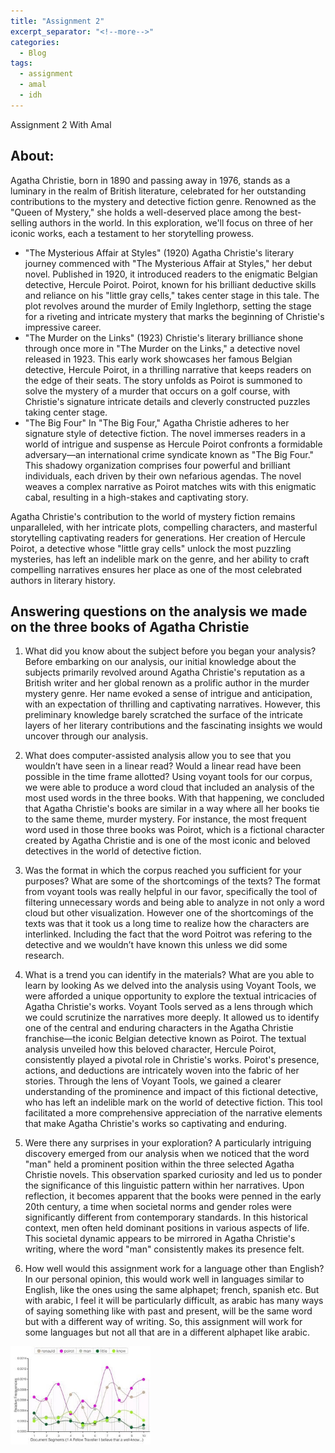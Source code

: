 ```yaml
---
title: "Assignment 2"
excerpt_separator: "<!--more-->"
categories:
  - Blog
tags:
  - assignment
  - amal
  - idh
---
```


Assignment 2 With Amal 


## About: 
 
Agatha Christie, born in 1890 and passing away in 1976, stands as a luminary in the realm of British literature, celebrated for her outstanding contributions to the mystery and detective fiction genre. Renowned as the "Queen of Mystery," she holds a well-deserved place among the best-selling authors in the world. In this exploration, we'll focus on three of her iconic works, each a testament to her storytelling prowess.

- "The Mysterious Affair at Styles" (1920)
Agatha Christie's literary journey commenced with "The Mysterious Affair at Styles," her debut novel. Published in 1920, it introduced readers to the enigmatic Belgian detective, Hercule Poirot. Poirot, known for his brilliant deductive skills and reliance on his "little gray cells," takes center stage in this tale. The plot revolves around the murder of Emily Inglethorp, setting the stage for a riveting and intricate mystery that marks the beginning of Christie's impressive career.
- "The Murder on the Links" (1923)
Christie's literary brilliance shone through once more in "The Murder on the Links," a detective novel released in 1923. This early work showcases her famous Belgian detective, Hercule Poirot, in a thrilling narrative that keeps readers on the edge of their seats. The story unfolds as Poirot is summoned to solve the mystery of a murder that occurs on a golf course, with Christie's signature intricate details and cleverly constructed puzzles taking center stage.
- "The Big Four"
In "The Big Four," Agatha Christie adheres to her signature style of detective fiction. The novel immerses readers in a world of intrigue and suspense as Hercule Poirot confronts a formidable adversary—an international crime syndicate known as "The Big Four." This shadowy organization comprises four powerful and brilliant individuals, each driven by their own nefarious agendas. The novel weaves a complex narrative as Poirot matches wits with this enigmatic cabal, resulting in a high-stakes and captivating story.

Agatha Christie's contribution to the world of mystery fiction remains unparalleled, with her intricate plots, compelling characters, and masterful storytelling captivating readers for generations. Her creation of Hercule Poirot, a detective whose "little gray cells" unlock the most puzzling mysteries, has left an indelible mark on the genre, and her ability to craft compelling narratives ensures her place as one of the most celebrated authors in literary history.

## Answering questions on the analysis we made on the three books of Agatha Christie 


1. What did you know about the subject before you began your analysis?
Before embarking on our analysis, our initial knowledge about the subjects primarily revolved around Agatha Christie's reputation as a British writer and her global renown as a prolific author in the murder mystery genre. Her name evoked a sense of intrigue and anticipation, with an expectation of thrilling and captivating narratives. However, this preliminary knowledge barely scratched the surface of the intricate layers of her literary contributions and the fascinating insights we would uncover through our analysis.
2. What does computer-assisted analysis allow you to see that you wouldn’t have seen in a linear read? Would a linear read have been possible in the time frame allotted?
Using voyant tools for our corpus, we were able to produce a word cloud that included an analysis of the most used words in the three books. With that happening, we concluded that Agatha Christie's books are similar in a way where all her books tie to the same theme, murder mystery. For instance, the most frequent word used in those three books was Poirot, which is  a fictional character created by Agatha Christie and is one of the most iconic and beloved detectives in the world of detective fiction. 

3. Was the format in which the corpus reached you sufficient for your purposes? What are some of the shortcomings of the texts?
The format from voyant tools was really helpful in our favor, specifically the tool of filtering unnecessary words and being able to analyze in not only a word cloud but other visualization. However one of the shortcomings of the texts was that it took us a long time to realize how the characters are interlinked. Including the fact that the word Poitrot was refering to the detective and we wouldn’t have known this unless we did some research. 

4. What is a trend you can identify in the materials? What are you able to learn by looking 
As we delved into the analysis using Voyant Tools, we were afforded a unique opportunity to explore the textual intricacies of Agatha Christie's works. Voyant Tools served as a lens through which we could scrutinize the narratives more deeply. It allowed us to identify one of the central and enduring characters in the Agatha Christie franchise—the iconic Belgian detective known as Poirot. The textual analysis unveiled how this beloved character, Hercule Poirot, consistently played a pivotal role in Christie's works. Poirot's presence, actions, and deductions are intricately woven into the fabric of her stories. Through the lens of Voyant Tools, we gained a clearer understanding of the prominence and impact of this fictional detective, who has left an indelible mark on the world of detective fiction. This tool facilitated a more comprehensive appreciation of the narrative elements that make Agatha Christie's works so captivating and enduring.

5. Were there any surprises in your exploration?
A particularly intriguing discovery emerged from our analysis when we noticed that the word "man" held a prominent position within the three selected Agatha Christie novels. This observation sparked curiosity and led us to ponder the significance of this linguistic pattern within her narratives. Upon reflection, it becomes apparent that the books were penned in the early 20th century, a time when societal norms and gender roles were significantly different from contemporary standards. In this historical context, men often held dominant positions in various aspects of life. This societal dynamic appears to be mirrored in Agatha Christie's writing, where the word "man" consistently makes its presence felt.
 
6. How well would this assignment work for a language other than English?
In our personal opinion, this would work well in languages similar to English, like the ones using the same alphapet; french, spanish etc. But with arabic, I feel it will be particularly difficult, as arabic has many ways of saying something like with past and present, will be the same word but with a different way of writing. So, this assignment will work for some languages but not all that are in a different alphapet like arabic. 

<img src="/assets/images/A2-1.jpg" style="zoom:70%;" />

